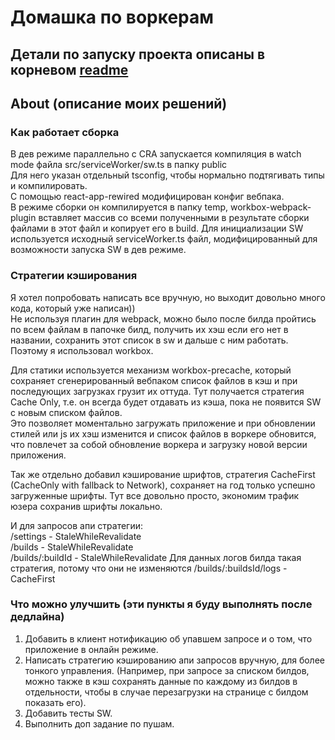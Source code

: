 # Домашка по воркерам

## Детали по запуску проекта описаны в корневом [readme](../README.md)

## About (описание моих решений)

### Как работает сборка

В дев режиме параллельно с CRA запускается компиляция в watch mode файла src/serviceWorker/sw.ts в папку public  
Для него указан отдельный tsconfig, чтобы нормально подтягивать типы и компилировать.  
С помощью react-app-rewired модифицирован конфиг вебпака.  
В режиме сборки он компилируется в папку temp, workbox-webpack-plugin
вставляет массив со всеми полученными в результате сборки файлами в этот файл и копирует его в build.
Для инициализации SW используется исходный serviceWorker.ts файл, модифицированный для возможности запуска SW в дев режиме.

### Стратегии кэширования

Я хотел попробовать написать все вручную, но выходит довольно много кода, который уже написан))  
Не используя плагин для webpack, можно было после билда пройтись по всем файлам в папочке билд, получить их хэш если его нет в названии, сохранить этот список в sw и дальше с ним работать.
Поэтому я использовал workbox.

Для статики используется механизм workbox-precache, который сохраняет сгенерированный вебпаком список файлов в кэш и при последующих загрузках грузит их оттуда.
Тут получается стратегия Cache Only, т.е. он всегда будет отдавать из кэша, пока не появится SW с новым списком файлов.  
Это позволяет моментально загружать приложение и при обновлении стилей или js их хэш изменится и список файлов в воркере обновится, что повлечет за собой обновление воркера и загрузку новой версии приложения.

Так же отдельно добавил кэширование шрифтов, стратегия CacheFirst (CacheOnly with fallback to Network), сохраняет на год только успешно загруженные шрифты. Тут все довольно просто, экономим трафик юзера сохранив шрифты локально.

И для запросов апи стратегии:  
/settings - StaleWhileRevalidate  
/builds - StaleWhileRevalidate  
/builds/:buildId - StaleWhileRevalidate
Для данных логов билда такая стратегия, потому что они не изменяются
/builds/:buildsId/logs - CacheFirst

### Что можно улучшить (эти пункты я буду выполнять после дедлайна)

1. Добавить в клиент нотификацию об упавшем запросе и о том, что приложение в онлайн режиме.
2. Написать стратегию кэшированию апи запросов вручную, для более тонкого управления. (Например, при запросе за списком билдов, можно также в кэш сохранять данные по каждому из билдов в отдельности, чтобы в случае перезагрузки на странице с билдом показать его).
3. Добавить тесты SW.
4. Выполнить доп задание по пушам.

